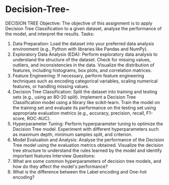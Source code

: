 # Decision-Tree-
DECISION TREE
Objective:
The objective of this assignment is to apply Decision Tree Classification to a given dataset, analyse the performance of the model, and interpret the results.
Tasks:
1. Data Preparation:
Load the dataset into your preferred data analysis environment (e.g., Python with libraries like Pandas and NumPy).
2. Exploratory Data Analysis (EDA):
Perform exploratory data analysis to understand the structure of the dataset.
Check for missing values, outliers, and inconsistencies in the data.
Visualize the distribution of features, including histograms, box plots, and correlation matrices.
3. Feature Engineering:
If necessary, perform feature engineering techniques such as encoding categorical variables, scaling numerical features, or handling missing values.
4. Decision Tree Classification:
Split the dataset into training and testing sets (e.g., using an 80-20 split).
Implement a Decision Tree Classification model using a library like scikit-learn.
Train the model on the training set and evaluate its performance on the testing set using appropriate evaluation metrics (e.g., accuracy, precision, recall, F1-score, ROC-AUC).
5. Hyperparameter Tuning:
Perform hyperparameter tuning to optimize the Decision Tree model. Experiment with different hyperparameters such as maximum depth, minimum samples split, and criterion.
6. Model Evaluation and Analysis:
Analyse the performance of the Decision Tree model using the evaluation metrics obtained.
Visualize the decision tree structure to understand the rules learned by the model and identify important features
Interview Questions:
1. What are some common hyperparameters of decision tree models, and how do they affect the model's performance?
2. What is the difference between the Label encoding and One-hot encoding?
